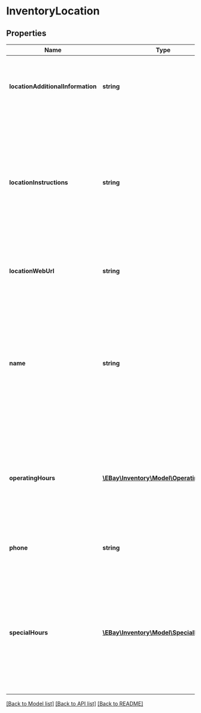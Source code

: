 # InventoryLocation

## Properties
Name | Type | Description | Notes
------------ | ------------- | ------------- | -------------
**locationAdditionalInformation** | **string** | This text field is used by the merchant to provide/update additional information about an inventory location. Whatever text is passed in this field will replace the current text string defined for this field. If the text will not change, the same text should be passed in once again. &lt;br&gt;&lt;br&gt;&lt;b&gt;Max length&lt;/b&gt;: 256 | [optional] 
**locationInstructions** | **string** | This text field is generally used by the merchant to provide/update special pickup instructions for a store inventory location. Although this field is optional, it is recommended that merchants provide this field to create a pleasant and easy pickup experience for In-Store Pickup and Click and Collect orders. If this field is not included in the call request payload, eBay will use the default pickup instructions contained in the merchant&#x27;s profile (if available). Whatever text is passed in this field will replace the current text string defined for this field. If the text will not change, the same text should be passed in once again. &lt;br&gt;&lt;br&gt;&lt;b&gt;Max length&lt;/b&gt;: 1000 | [optional] 
**locationWebUrl** | **string** | This text field is used by the merchant to provide/update the Website address (URL) associated with the inventory location. The URL that is passed in this field will replace any other URL that may be defined for this field. &lt;br&gt;&lt;br&gt;&lt;b&gt;Max length&lt;/b&gt;: 512 | [optional] 
**name** | **string** | This text field is used by the merchant to update the name of the inventory location. This name should be a human-friendly name as it will be in In-Store Pickup and Click and Collect listings. A name is not required for warehouse inventory locations. For store inventory locations, this field is not immediately required, but will be required before an offer enabled with the In-Store Pickup or Click and Collect capability can be published. So, if the seller omitted this field in the &lt;strong&gt;createInventoryLocation&lt;/strong&gt; call, it is required for an &lt;strong&gt;updateInventoryLocation&lt;/strong&gt; call. The name that is passed in this field will replace any other name that may be defined for this field. | [optional] 
**operatingHours** | [**\EBay\Inventory\Model\OperatingHours[]**](OperatingHours.md) | This container is used to provide/update the regular operating hours for a store location during the days of the week. A &lt;strong&gt;dayOfWeekEnum&lt;/strong&gt; field and an &lt;strong&gt;intervals&lt;/strong&gt; container will be needed for each day of the week that the store location is open. Note that if operating hours are already set for an inventory location for a specific day of the week, whatever is set through an &lt;strong&gt;updateInventoryLocation&lt;/strong&gt; call will override those existing hours. | [optional] 
**phone** | **string** | This text field is used by the merchant to provide/update the phone number for the inventory location. The phone number that is passed in this field will replace any other phone number that may be defined for this field. &lt;br&gt;&lt;br&gt;&lt;b&gt;Max length&lt;/b&gt;: 36 | [optional] 
**specialHours** | [**\EBay\Inventory\Model\SpecialHours[]**](SpecialHours.md) | This container is used to provide/update the special operating hours for a store location on a specific date, such as a holiday. The special hours specified for the specific date will override the normal operating hours for that particular day of the week. If special hours have already been set up for an inventory location, specifying special hours through an &lt;strong&gt;updateInventoryLocation&lt;/strong&gt; call will only add to the list, unless the date(s) used are the same special date(s) already set up, in which case, the special hours set up through the &lt;strong&gt;updateInventoryLocation&lt;/strong&gt; call will override the existing special hours. | [optional] 

[[Back to Model list]](../../README.md#documentation-for-models) [[Back to API list]](../../README.md#documentation-for-api-endpoints) [[Back to README]](../../README.md)

